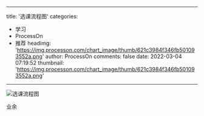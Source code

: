 
---
title: '选课流程图'
categories: 
 - 学习
 - ProcessOn
 - 推荐
headimg: 'https://img.processon.com/chart_image/thumb/621c3984f346fb501093552a.png'
author: ProcessOn
comments: false
date: 2022-03-04 07:19:52
thumbnail: 'https://img.processon.com/chart_image/thumb/621c3984f346fb501093552a.png'
---

<div>   
<img class="thumb" alt="选课流程图" src="https://img.processon.com/chart_image/thumb/621c3984f346fb501093552a.png" referrerpolicy="no-referrer">
<p>业余</p>  
</div>
            